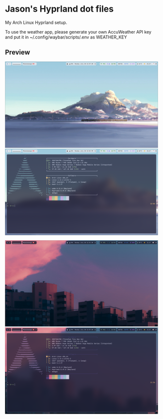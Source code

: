 # Jason's Hyprland dot files 

My Arch Linux Hyprland setup. 

To use the weather app, please generate your own AccuWeather API key and put it in ~/.config/waybar/scripts/.env as WEATHER_KEY

## Preview 

![](./preview/preview.png)
![](./preview/preview-terminal.png)

![](./preview/preview-dark.png)
![](./preview/preview-terminal-dark.png)

